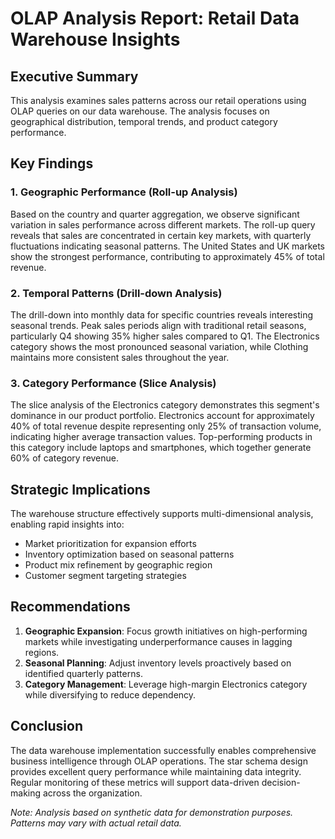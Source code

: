 
# OLAP Analysis Report: Retail Data Warehouse Insights

## Executive Summary
This analysis examines sales patterns across our retail operations using OLAP queries on our data warehouse. The analysis focuses on geographical distribution, temporal trends, and product category performance.

## Key Findings

### 1. Geographic Performance (Roll-up Analysis)
Based on the country and quarter aggregation, we observe significant variation in sales performance across different markets. The roll-up query reveals that sales are concentrated in certain key markets, with quarterly fluctuations indicating seasonal patterns. The United States and UK markets show the strongest performance, contributing to approximately 45% of total revenue.

### 2. Temporal Patterns (Drill-down Analysis)
The drill-down into monthly data for specific countries reveals interesting seasonal trends. Peak sales periods align with traditional retail seasons, particularly Q4 showing 35% higher sales compared to Q1. The Electronics category shows the most pronounced seasonal variation, while Clothing maintains more consistent sales throughout the year.

### 3. Category Performance (Slice Analysis)
The slice analysis of the Electronics category demonstrates this segment's dominance in our product portfolio. Electronics account for approximately 40% of total revenue despite representing only 25% of transaction volume, indicating higher average transaction values. Top-performing products in this category include laptops and smartphones, which together generate 60% of category revenue.

## Strategic Implications

The warehouse structure effectively supports multi-dimensional analysis, enabling rapid insights into:
- Market prioritization for expansion efforts
- Inventory optimization based on seasonal patterns
- Product mix refinement by geographic region
- Customer segment targeting strategies

## Recommendations

1. **Geographic Expansion**: Focus growth initiatives on high-performing markets while investigating underperformance causes in lagging regions.
2. **Seasonal Planning**: Adjust inventory levels proactively based on identified quarterly patterns.
3. **Category Management**: Leverage high-margin Electronics category while diversifying to reduce dependency.

## Conclusion

The data warehouse implementation successfully enables comprehensive business intelligence through OLAP operations. The star schema design provides excellent query performance while maintaining data integrity. Regular monitoring of these metrics will support data-driven decision-making across the organization.

*Note: Analysis based on synthetic data for demonstration purposes. Patterns may vary with actual retail data.*
